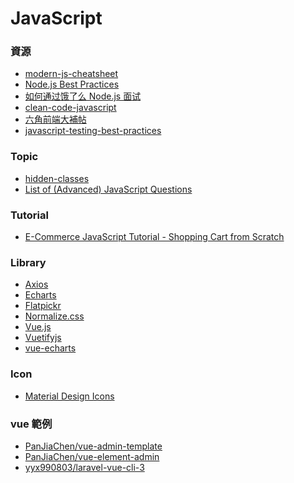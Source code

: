 <a name="#JavaScript"></a>
# JavaScript

<a name="resources"></a>
### 資源
- [modern-js-cheatsheet](https://github.com/mbeaudru/modern-js-cheatsheet)
- [Node.js Best Practices](https://github.com/i0natan/nodebestpractices)
- [如何通过饿了么 Node.js 面试](https://github.com/ElemeFE/node-interview/tree/master/sections/zh-cn)
- [clean-code-javascript](https://github.com/ryanmcdermott/clean-code-javascript)
- [六角前端大補帖](https://coggle.it/diagram/XJdj8UA5tjeIugda/t/%E5%85%AD%E8%A7%92%E5%89%8D%E7%AB%AF%E5%A4%A7%E8%A3%9C%E5%B8%96/3ce94a1e7878d5f0c3c36c8ee5dd6db85bcc0fd177475649f0b9b88a6e473ea4?fbclid=IwAR0PFz7jFMa8Pbt6CAfmArn8mbS8R2QUbcUbfBG1SPJhhN0X0uayrqRfSfg)
- [javascript-testing-best-practices](https://github.com/goldbergyoni/javascript-testing-best-practices)

<a name="topic"></a>
### Topic
- [hidden-classes](https://richardartoul.github.io/jekyll/update/2015/04/26/hidden-classes.html)
- [List of (Advanced) JavaScript Questions](https://github.com/lydiahallie/javascript-questions)

<a name="tutorial"></a>
### Tutorial
- [E-Commerce JavaScript Tutorial - Shopping Cart from Scratch](https://www.youtube.com/watch?v=023Psne_-_4)

<a name="library"></a>
### Library
- [Axios](https://github.com/axios/axios)
- [Echarts](https://echarts.baidu.com)
- [Flatpickr](https://flatpickr.js.org)
- [Normalize.css](https://necolas.github.io/normalize.css)
- [Vue.js](https://vuejs.org)
- [Vuetifyjs](https://vuetifyjs.com)
- [vue-echarts](https://github.com/ecomfe/vue-echarts)

<a name="icon"></a>
### Icon
- [Material Design Icons](https://materialdesignicons.com/)

<a name="vue_example"></a>
### vue 範例
- [PanJiaChen/vue-admin-template](https://github.com/PanJiaChen/vue-admin-template)
- [PanJiaChen/vue-element-admin](https://github.com/PanJiaChen/vue-element-admin)
- [yyx990803/laravel-vue-cli-3](https://github.com/yyx990803/laravel-vue-cli-3)
